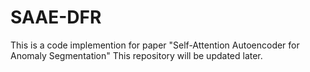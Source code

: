 # SAAE-DFR
This is a code implemention for paper "Self-Attention Autoencoder for Anomaly Segmentation"
This repository will be updated later.
